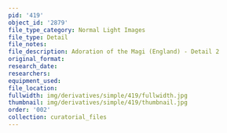 ```yaml
---
pid: '419'
object_id: '2879'
file_type_category: Normal Light Images
file_type: Detail
file_notes:
file_description: Adoration of the Magi (England) - Detail 2
original_format:
research_date:
researchers:
equipment_used:
file_location:
fullwidth: img/derivatives/simple/419/fullwidth.jpg
thumbnail: img/derivatives/simple/419/thumbnail.jpg
order: '002'
collection: curatorial_files
---
```

